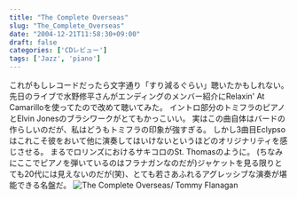 ```yaml
---
title: "The Complete Overseas"
slug: "The_Complete_Overseas"
date: "2004-12-21T11:58:30+09:00"
draft: false
categories: ['CDレビュー']
tags: ['Jazz', 'piano']
---
```


これがもしレコードだったら文字通り「すり減るぐらい」聴いたかもしれない。 先日のライブで水野修平さんがエンディングのメンバー紹介にRelaxin' At Camarilloを使ってたので改めて聴いてみた。 イントロ部分のトミフラのピアノとElvin Jonesのブラシワークがとてもかっこいい。 実はこの曲自体はバードの作らしいのだが、私はどうもトミフラの印象が強すぎる。 しかし3曲目Eclypsoはこれこそ彼をおいて他に演奏してはいけないというほどのオリジナリティを感じさせる。 まるでロリンズにおけるサキコロのSt. Thomasのように。 (ちなみにここでピアノを弾いているのはフラナガンなのだが)ジャケットを見る限りとても20代には見えないのだが(笑)、とても若さあふれるアグレッシブな演奏が堪能できる名盤だ。 ![The Complete Overseas/ Tommy Flanagan](/wp-content/archives/20041221.jpg)